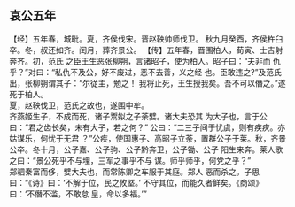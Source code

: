 ## 哀公五年

【经】五年春，城毗。夏，齐侯伐宋。晋赵鞅帅师伐卫。
秋九月癸酉，齐侯杵臼卒。冬，叔还如齐。闰月，葬齐景公。
【传】五年春，晋围柏人，荀寅、士吉射奔齐。初，范氏
之臣王生恶张柳朔，言诸昭子，使为柏人。昭子曰：“夫非而
仇乎？”对曰：“私仇不及公，好不废过，恶不去善，义之经
也。臣敢违之?”及范氏出，张柳朔谓其子：“尔従主，勉之！
我将止死，王生授我矣。吾不可以僭之。”遂死于柏人。  
夏，赵鞅伐卫，范氏之故也，遂围中牟。  
齐燕姬生子，不成而死，诸子鬻姒之子荼嬖。诸大夫恐其
为大子也，言于公曰：“君之齿长矣，未有大子，若之何？”
公曰：“二三子间于忧虞，则有疾疢。亦姑谋乐，何忧于无君
？”公疾，使国惠子、高昭子立荼，置群公子于莱。秋，齐景
公卒。冬十月，公子嘉、公子驹、公子黔奔卫，公子锄、公子
阳生来奔。莱人歌之曰：“景公死乎不与埋，三军之事乎不与
谋。师乎师乎，何党之乎？”  
郑驷秦富而侈，嬖大夫也，而常陈卿之车服于其庭。郑人
恶而杀之。子思曰：“《诗》曰：‘不解于位，民之攸塈。’
不守其位，而能久者鲜矣。《商颂》曰：‘不僭不滥，不敢怠
皇，命以多福。’”

